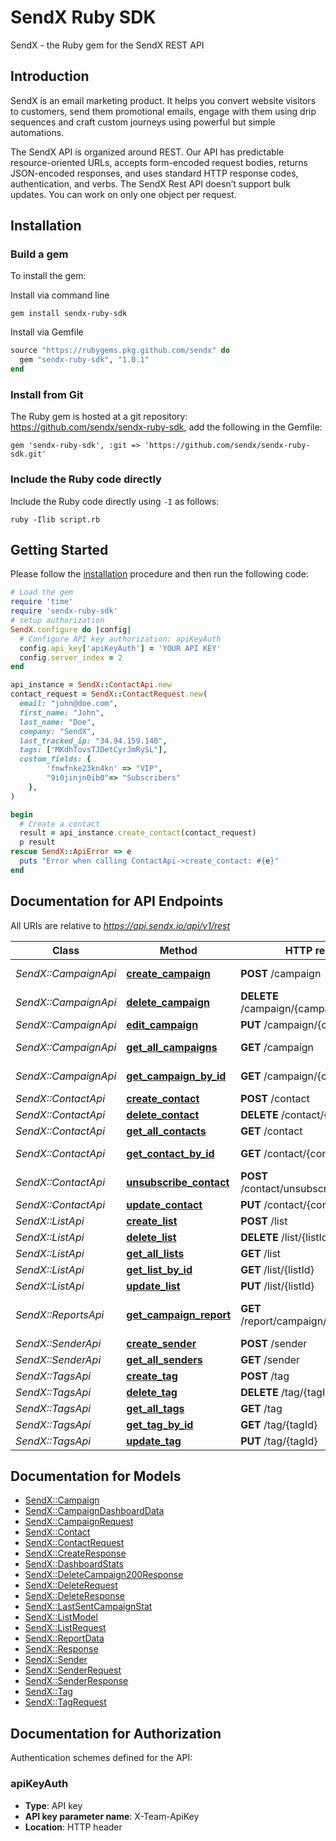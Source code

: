 # SendX Ruby SDK

SendX - the Ruby gem for the SendX REST API

## Introduction 

SendX is an email marketing product. It helps you convert website visitors to customers, send them promotional emails, engage with them using drip sequences and craft custom journeys using powerful but simple automations. 

The SendX API is organized around REST. Our API has predictable resource-oriented URLs, accepts form-encoded request bodies, returns JSON-encoded responses, and uses standard HTTP response codes, authentication, and verbs.
The SendX Rest API doesn’t support bulk updates. You can work on only one object per request. <br>


## Installation

### Build a gem


To install the gem:

Install via command line
```shell
gem install sendx-ruby-sdk
```

Install via Gemfile

```ruby
source "https://rubygems.pkg.github.com/sendx" do
  gem "sendx-ruby-sdk", "1.0.1"
end
```


### Install from Git

The Ruby gem is hosted at a git repository: https://github.com/sendx/sendx-ruby-sdk, add the following in the Gemfile:

    gem 'sendx-ruby-sdk', :git => 'https://github.com/sendx/sendx-ruby-sdk.git'

### Include the Ruby code directly

Include the Ruby code directly using `-I` as follows:

```shell
ruby -Ilib script.rb
```

## Getting Started

Please follow the [installation](#installation) procedure and then run the following code:

```ruby
# Load the gem
require 'time'
require 'sendx-ruby-sdk'
# setup authorization
SendX.configure do |config|
  # Configure API key authorization: apiKeyAuth
  config.api_key['apiKeyAuth'] = 'YOUR API KEY'
  config.server_index = 2
end

api_instance = SendX::ContactApi.new
contact_request = SendX::ContactRequest.new(
  email: "john@doe.com",
  first_name: "John",
  last_name: "Doe",
  company: "SendX",
  last_tracked_ip: "34.94.159.140",
  tags: ["MKdhTovsTJDetCyrJmRySL"],
  custom_fields: {
        'fnwfnke23kn4kn' => "VIP",
        "9i0jinjn0ib0"=> "Subscribers"
    },
)

begin
  # Create a contact
  result = api_instance.create_contact(contact_request)
  p result
rescue SendX::ApiError => e
  puts "Error when calling ContactApi->create_contact: #{e}"
end

```

## Documentation for API Endpoints

All URIs are relative to *https://api.sendx.io/api/v1/rest*

Class | Method | HTTP request | Description
------------ | ------------- | ------------- | -------------
*SendX::CampaignApi* | [**create_campaign**](docs/CampaignApi.md#create_campaign) | **POST** /campaign | Create Campaign
*SendX::CampaignApi* | [**delete_campaign**](docs/CampaignApi.md#delete_campaign) | **DELETE** /campaign/{campaignId} | Delete Campaign
*SendX::CampaignApi* | [**edit_campaign**](docs/CampaignApi.md#edit_campaign) | **PUT** /campaign/{campaignId} | Edit Campaign
*SendX::CampaignApi* | [**get_all_campaigns**](docs/CampaignApi.md#get_all_campaigns) | **GET** /campaign | Get All Campaigns
*SendX::CampaignApi* | [**get_campaign_by_id**](docs/CampaignApi.md#get_campaign_by_id) | **GET** /campaign/{campaignId} | Get Campaign By Id
*SendX::ContactApi* | [**create_contact**](docs/ContactApi.md#create_contact) | **POST** /contact | Create a contact
*SendX::ContactApi* | [**delete_contact**](docs/ContactApi.md#delete_contact) | **DELETE** /contact/{contactId} | Delete Contact
*SendX::ContactApi* | [**get_all_contacts**](docs/ContactApi.md#get_all_contacts) | **GET** /contact | Get All Contacts
*SendX::ContactApi* | [**get_contact_by_id**](docs/ContactApi.md#get_contact_by_id) | **GET** /contact/{contactId} | Get Contact by ID
*SendX::ContactApi* | [**unsubscribe_contact**](docs/ContactApi.md#unsubscribe_contact) | **POST** /contact/unsubscribe/{contactId} | Unsubscribe Contact
*SendX::ContactApi* | [**update_contact**](docs/ContactApi.md#update_contact) | **PUT** /contact/{contactId} | Update Contact
*SendX::ListApi* | [**create_list**](docs/ListApi.md#create_list) | **POST** /list | Create List
*SendX::ListApi* | [**delete_list**](docs/ListApi.md#delete_list) | **DELETE** /list/{listId} | Delete List
*SendX::ListApi* | [**get_all_lists**](docs/ListApi.md#get_all_lists) | **GET** /list | Get All Lists
*SendX::ListApi* | [**get_list_by_id**](docs/ListApi.md#get_list_by_id) | **GET** /list/{listId} | Get List
*SendX::ListApi* | [**update_list**](docs/ListApi.md#update_list) | **PUT** /list/{listId} | Update List
*SendX::ReportsApi* | [**get_campaign_report**](docs/ReportsApi.md#get_campaign_report) | **GET** /report/campaign/{campaignId} | Get CampaignReport Data
*SendX::SenderApi* | [**create_sender**](docs/SenderApi.md#create_sender) | **POST** /sender | Create Sender
*SendX::SenderApi* | [**get_all_senders**](docs/SenderApi.md#get_all_senders) | **GET** /sender | Get All Senders
*SendX::TagsApi* | [**create_tag**](docs/TagsApi.md#create_tag) | **POST** /tag | Create a Tag
*SendX::TagsApi* | [**delete_tag**](docs/TagsApi.md#delete_tag) | **DELETE** /tag/{tagId} | Delete a Tag
*SendX::TagsApi* | [**get_all_tags**](docs/TagsApi.md#get_all_tags) | **GET** /tag | Get All Tags
*SendX::TagsApi* | [**get_tag_by_id**](docs/TagsApi.md#get_tag_by_id) | **GET** /tag/{tagId} | Get a Tag by ID
*SendX::TagsApi* | [**update_tag**](docs/TagsApi.md#update_tag) | **PUT** /tag/{tagId} | Update a Tag


## Documentation for Models

 - [SendX::Campaign](docs/Campaign.md)
 - [SendX::CampaignDashboardData](docs/CampaignDashboardData.md)
 - [SendX::CampaignRequest](docs/CampaignRequest.md)
 - [SendX::Contact](docs/Contact.md)
 - [SendX::ContactRequest](docs/ContactRequest.md)
 - [SendX::CreateResponse](docs/CreateResponse.md)
 - [SendX::DashboardStats](docs/DashboardStats.md)
 - [SendX::DeleteCampaign200Response](docs/DeleteCampaign200Response.md)
 - [SendX::DeleteRequest](docs/DeleteRequest.md)
 - [SendX::DeleteResponse](docs/DeleteResponse.md)
 - [SendX::LastSentCampaignStat](docs/LastSentCampaignStat.md)
 - [SendX::ListModel](docs/ListModel.md)
 - [SendX::ListRequest](docs/ListRequest.md)
 - [SendX::ReportData](docs/ReportData.md)
 - [SendX::Response](docs/Response.md)
 - [SendX::Sender](docs/Sender.md)
 - [SendX::SenderRequest](docs/SenderRequest.md)
 - [SendX::SenderResponse](docs/SenderResponse.md)
 - [SendX::Tag](docs/Tag.md)
 - [SendX::TagRequest](docs/TagRequest.md)


## Documentation for Authorization


Authentication schemes defined for the API:
### apiKeyAuth


- **Type**: API key
- **API key parameter name**: X-Team-ApiKey
- **Location**: HTTP header

